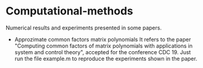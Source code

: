 # Computational-methods
Numerical results and experiments presented in some papers.

- Approzimate common factors matrix polynomials
  It refers to the paper "Computing common factors of matrix polynomials with applications in system and control       theory", accepted for the conference CDC 19.
  Just run the file example.m to reproduce the experiments shown in the paper. 
